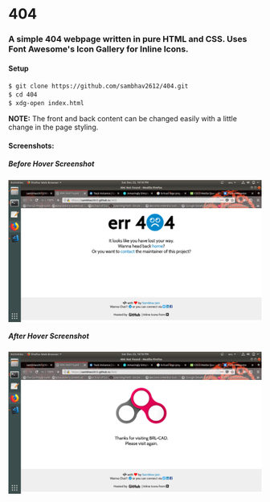 # 404
### A simple 404 webpage written in pure HTML and CSS. Uses Font Awesome's Icon Gallery for Inline Icons.

#### Setup
```bash
$ git clone https://github.com/sambhav2612/404.git
$ cd 404
$ xdg-open index.html 
```

**NOTE:** The front and back content can be changed easily with a little change in the page styling.

#### Screenshots:
##### Before Hover Screenshot
<img align="center" src="styles/images/ss1.png" alt="Before Hover Screenshot">

##### After Hover Screenshot
<img align="center" src="styles/images/ss2.png" alt="After Hover Screendhot">
